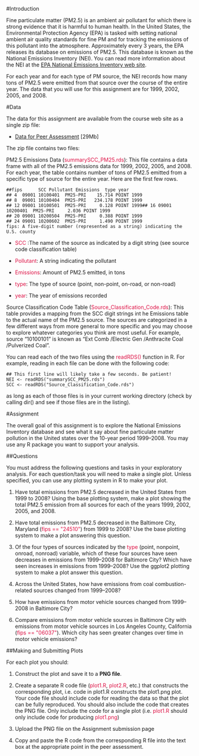 #Introduction

Fine particulate matter (PM2.5) is an ambient air pollutant for which there is strong evidence that it is harmful to human health. In the United States, the Environmental Protection Agency (EPA) is tasked with setting national ambient air quality standards for fine PM and for tracking the emissions of this pollutant into the atmosphere. Approximately every 3 years, the EPA releases its database on emissions of PM2.5. This database is known as the National Emissions Inventory (NEI). You can read more information about the NEI at the [EPA National Emissions Inventory web site](http://www.epa.gov/ttn/chief/eiinformation.html).

For each year and for each type of PM source, the NEI records how many tons of PM2.5 were emitted from that source over the course of the entire year. The data that you will use for this assignment are for 1999, 2002, 2005, and 2008.

#Data

The data for this assignment are available from the course web site as a single zip file:

* [Data for Peer Assessment](https://d396qusza40orc.cloudfront.net/exdata%2Fdata%2FNEI_data.zip) [29Mb]

The zip file contains two files:

PM2.5 Emissions Data (<font color='#d14' background-color="#f7f7f9" border="1px" solid="#e1e1e8">summarySCC_PM25.rds</font>): This file contains a data frame with all of the PM2.5 emissions data for 1999, 2002, 2005, and 2008. For each year, the table contains number of tons of PM2.5 emitted from a specific type of source for the entire year. Here are the first few rows.

```
##fips      SCC Pollutant Emissions  type year
## 4  09001 10100401  PM25-PRI    15.714 POINT 1999
## 8  09001 10100404  PM25-PRI   234.178 POINT 1999
## 12 09001 10100501  PM25-PRI     0.128 POINT 1999## 16 09001 10200401  PM25-PRI     2.036 POINT 1999
## 20 09001 10200504  PM25-PRI     0.388 POINT 1999
## 24 09001 10200602  PM25-PRI     1.490 POINT 1999
fips: A five-digit number (represented as a string) indicating the U.S. county
```

* <font color='#d14' background-color="#f7f7f9" border="1px" solid="#e1e1e8">SCC</font> :The name of the source as indicated by a digit string (see source code classification table)

* <font color='#d14' background-color="#f7f7f9" border="1px" solid="#e1e1e8">Pollutant</font>: A string indicating the pollutant

* <font color='#d14' background-color="#f7f7f9" border="1px" solid="#e1e1e8">Emissions</font>: Amount of PM2.5 emitted, in tons

* <font color='#d14' background-color="#f7f7f9" border="1px" solid="#e1e1e8">type</font>: The type of source (point, non-point, on-road, or non-road)

* <font color='#d14' background-color="#f7f7f9" border="1px" solid="#e1e1e8">year</font>: The year of emissions recorded

Source Classification Code Table (<font color='#d14' background-color="#f7f7f9" border="1px" solid="#e1e1e8">Source_Classification_Code.rds</font>): This table provides a mapping from the SCC digit strings int he Emissions table to the actual name of the PM2.5 source. The sources are categorized in a few different ways from more general to more specific and you may choose to explore whatever categories you think are most useful. For example, source “10100101” is known as “Ext Comb /Electric Gen /Anthracite Coal /Pulverized Coal”.

You can read each of the two files using the <font color='#d14' background-color="#f7f7f9" border="1px" solid="#e1e1e8">readRDS()</font> function in R. For example, reading in each file can be done with the following code:

```
## This first line will likely take a few seconds. Be patient!
NEI <- readRDS("summarySCC_PM25.rds")
SCC <- readRDS("Source_Classification_Code.rds")
```

as long as each of those files is in your current working directory (check by calling dir() and see if those files are in the listing).

#Assignment

The overall goal of this assignment is to explore the National Emissions Inventory database and see what it say about fine particulate matter pollution in the United states over the 10-year period 1999–2008. You may use any R package you want to support your analysis.

##Questions

You must address the following questions and tasks in your exploratory analysis. For each question/task you will need to make a single plot. Unless specified, you can use any plotting system in R to make your plot.

1. Have total emissions from PM2.5 decreased in the United States from 1999 to 2008? Using the base plotting system, make a plot showing the total PM2.5 emission from all sources for each of the years 1999, 2002, 2005, and 2008.

2. Have total emissions from PM2.5 decreased in the Baltimore City, Maryland (<font color='#d14' background-color="#f7f7f9" border="1px" solid="#e1e1e8">fips == "24510"</font>) from 1999 to 2008? Use the base plotting system to make a plot answering this question.

3. Of the four types of sources indicated by the <font color='#d14' background-color="#f7f7f9" border="1px" solid="#e1e1e8">type</font> (point, nonpoint, onroad, nonroad) variable, which of these four sources have seen decreases in emissions from 1999–2008 for Baltimore City? Which have seen increases in emissions from 1999–2008? Use the ggplot2 plotting system to make a plot answer this question.

4. Across the United States, how have emissions from coal combustion-related sources changed from 1999–2008?

5. How have emissions from motor vehicle sources changed from 1999–2008 in Baltimore City?

6. Compare emissions from motor vehicle sources in Baltimore City with emissions from motor vehicle sources in Los Angeles County, California (<font color='#d14' background-color="#f7f7f9" border="1px" solid="#e1e1e8">fips == "06037"</font>). Which city has seen greater changes over time in motor vehicle emissions?

##Making and Submitting Plots

For each plot you should:

1. Construct the plot and save it to a **PNG file**.

2. Create a separate R code file (<font color='#d14' background-color="#f7f7f9" border="1px" solid="#e1e1e8">plot1.R</font>, <font color='#d14' background-color="#f7f7f9" border="1px" solid="#e1e1e8">plot2.R</font>, etc.) that constructs the corresponding plot, i.e. code in plot1.R constructs the plot1.png plot. Your code file should include code for reading the data so that the plot can be fully reproduced. You should also include the code that creates the PNG file. Only include the code for a single plot (i.e. <font color='#d14' background-color="#f7f7f9" border="1px" solid="#e1e1e8">plot1.R</font> should only include code for producing <font color='#d14' background-color="#f7f7f9" border="1px" solid="#e1e1e8">plot1.png</font>)

3. Upload the PNG file on the Assignment submission page

4. Copy and paste the R code from the corresponding R file into the text box at the appropriate point in the peer assessment.